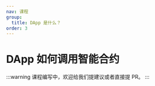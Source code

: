 ```yaml
---
nav: 课程
group:
  title: DApp 是什么？
order: 3
---
```


# DApp 如何调用智能合约

<!-- prettier-ignore -->
:::warning
课程编写中，欢迎给我们提建议或者直接提 PR。
:::

